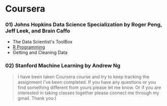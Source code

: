 # Coursera
### 01) Johns Hopkins Data Science Specialization by Roger Peng, Jeff Leek, and Brain Caffo
* The Data Scientist's ToolBox 
* [R Programming](https://github.com/jemc36/Coursera/tree/master/Johns%20Hopkins%20Data%20Science)
* Getting and Cleaning Data

### 02) Stanford Machine Learning by Andrew Ng


> I have been taken Coursera course and try to keep tracking the assignment I've been completed. If you have any questions or you find something 
> different from yours please let me know. Or if you are interested in taking classes together please connect me through my gmail. Thank you:)